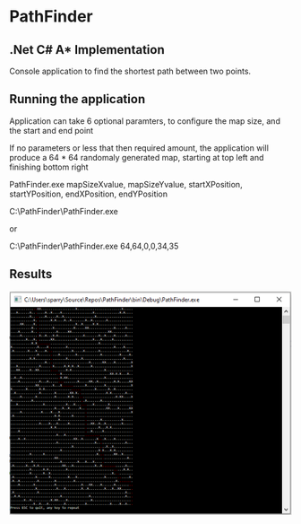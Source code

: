 # PathFinder
## .Net C# A* Implementation

Console application to find the shortest path between two points.

## Running the application

Application can take 6 optional paramters, to configure the map size, and the start and end point

If no parameters or less that then required amount, the application will produce a 64 * 64 randomaly generated map, starting at top left and finishing bottom right

PathFinder.exe mapSizeXvalue, mapSizeYvalue, startXPosition, startYPosition, endXPosition, endYPosition

C:\PathFinder\PathFinder.exe 

or

C:\PathFinder\PathFinder.exe 64,64,0,0,34,35 

## Results

![image info](https://github.com/simon-parry44/PathFinder/blob/main/results.PNG)
